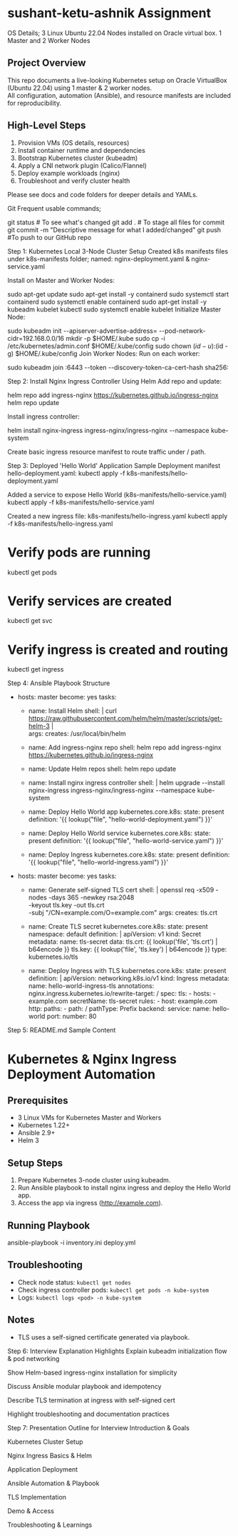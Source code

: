 # sushant-ketu-ashnik Assignment

OS Details;
3 Linux Ubuntu 22.04 Nodes installed on Oracle virtual box.
1 Master and 2 Worker Nodes


## Project Overview

This repo documents a live-looking Kubernetes setup on Oracle VirtualBox (Ubuntu 22.04) using 1 master & 2 worker nodes.  
All configuration, automation (Ansible), and resource manifests are included for reproducibility.

## High-Level Steps

1. Provision VMs (OS details, resources)
2. Install container runtime and dependencies
3. Bootstrap Kubernetes cluster (kubeadm)
4. Apply a CNI network plugin (Calico/Flannel)
5. Deploy example workloads (nginx)
6. Troubleshoot and verify cluster health

Please see docs and code folders for deeper details and YAMLs.

Git Frequent usable commands;

git status                     # To see what's changed
git add .                      # To stage all files for commit
git commit -m "Descriptive message for what I added/changed"
git push                       #To push to our GitHub repo



Step 1: Kubernetes Local 3-Node Cluster Setup
Created k8s manifests files under k8s-manifests folder;
named: nginx-deployment.yaml & nginx-service.yaml

Install on Master and Worker Nodes:
 
sudo apt-get update
sudo apt-get install -y containerd
sudo systemctl start containerd
sudo systemctl enable containerd
sudo apt-get install -y kubeadm kubelet kubectl
sudo systemctl enable kubelet
Initialize Master Node:
 
sudo kubeadm init --apiserver-advertise-address=<master-ip> --pod-network-cidr=192.168.0.0/16
mkdir -p $HOME/.kube
sudo cp -i /etc/kubernetes/admin.conf $HOME/.kube/config
sudo chown $(id -u):$(id -g) $HOME/.kube/config
Join Worker Nodes:
Run on each worker:

 
sudo kubeadm join <master-ip>:6443 --token <token> --discovery-token-ca-cert-hash sha256:<hash>

Step 2: Install Nginx Ingress Controller Using Helm
Add repo and update:

helm repo add ingress-nginx https://kubernetes.github.io/ingress-nginx
helm repo update


Install ingress controller:
 
helm install nginx-ingress ingress-nginx/ingress-nginx --namespace kube-system

Create basic ingress resource manifest to route traffic under / path.

Step 3: Deployed 'Hello World' Application
Sample Deployment manifest hello-deployment.yaml:
kubectl apply -f k8s-manifests/hello-deployment.yaml

Added a service to expose Hello World (k8s-manifests/hello-service.yaml)
 kubectl apply -f k8s-manifests/hello-service.yaml

 Created a new ingress file:
k8s-manifests/hello-ingress.yaml
kubectl apply -f k8s-manifests/hello-ingress.yaml

# Verify pods are running
kubectl get pods

# Verify services are created
kubectl get svc

# Verify ingress is created and routing
kubectl get ingress


Step 4: Ansible Playbook Structure
 
- hosts: master
  become: yes
  tasks:
    - name: Install Helm
      shell: |
        curl https://raw.githubusercontent.com/helm/helm/master/scripts/get-helm-3 |  
      args:
        creates: /usr/local/bin/helm

    - name: Add ingress-nginx repo
      shell: helm repo add ingress-nginx https://kubernetes.github.io/ingress-nginx

    - name: Update Helm repos
      shell: helm repo update

    - name: Install nginx ingress controller
      shell: |
        helm upgrade --install nginx-ingress ingress-nginx/ingress-nginx --namespace kube-system

    - name: Deploy Hello World app
      kubernetes.core.k8s:
        state: present
        definition: '{{ lookup("file", "hello-world-deployment.yaml") }}'

    - name: Deploy Hello World service
      kubernetes.core.k8s:
        state: present
        definition: '{{ lookup("file", "hello-world-service.yaml") }}'

    - name: Deploy Ingress
      kubernetes.core.k8s:
        state: present
        definition: '{{ lookup("file", "hello-world-ingress.yaml") }}'

- hosts: master
  become: yes
  tasks:
    - name: Generate self-signed TLS cert
      shell: |
        openssl req -x509 -nodes -days 365 -newkey rsa:2048 \
        -keyout tls.key -out tls.crt \
        -subj "/CN=example.com/O=example.com"
      args:
        creates: tls.crt

    - name: Create TLS secret
      kubernetes.core.k8s:
        state: present
        namespace: default
        definition: |
          apiVersion: v1
          kind: Secret
          metadata:
            name: tls-secret
          data:
            tls.crt: {{ lookup('file', 'tls.crt') | b64encode }}
            tls.key: {{ lookup('file', 'tls.key') | b64encode }}
          type: kubernetes.io/tls

    - name: Deploy Ingress with TLS
      kubernetes.core.k8s:
        state: present
        definition: |
          apiVersion: networking.k8s.io/v1
          kind: Ingress
          metadata:
            name: hello-world-ingress-tls
            annotations:
              nginx.ingress.kubernetes.io/rewrite-target: /
          spec:
            tls:
            - hosts:
              - example.com
              secretName: tls-secret
            rules:
            - host: example.com
              http:
                paths:
                - path: /
                  pathType: Prefix
                  backend:
                    service:
                      name: hello-world
                      port:
                        number: 80

Step 5: README.md Sample Content
 
# Kubernetes & Nginx Ingress Deployment Automation

## Prerequisites
- 3 Linux VMs for Kubernetes Master and Workers
- Kubernetes 1.22+
- Ansible 2.9+
- Helm 3

## Setup Steps
1. Prepare Kubernetes 3-node cluster using kubeadm.
2. Run Ansible playbook to install nginx ingress and deploy the Hello World app.
3. Access the app via ingress (http://example.com).

## Running Playbook
ansible-playbook -i inventory.ini deploy.yml

 

## Troubleshooting
- Check node status: `kubectl get nodes`
- Check ingress controller pods: `kubectl get pods -n kube-system`
- Logs: `kubectl logs <pod> -n kube-system`

## Notes
- TLS uses a self-signed certificate generated via playbook.

Step 6: Interview Explanation Highlights
Explain kubeadm initialization flow & pod networking

Show Helm-based ingress-nginx installation for simplicity

Discuss Ansible modular playbook and idempotency

Describe TLS termination at ingress with self-signed cert

Highlight troubleshooting and documentation practices

Step 7: Presentation Outline for Interview
Introduction & Goals

Kubernetes Cluster Setup

Nginx Ingress Basics & Helm

Application Deployment

Ansible Automation & Playbook

TLS Implementation

Demo & Access

Troubleshooting & Learnings